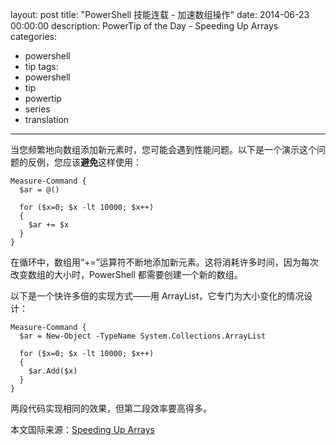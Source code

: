﻿layout: post
title: "PowerShell 技能连载 - 加速数组操作"
date: 2014-06-23 00:00:00
description: PowerTip of the Day - Speeding Up Arrays
categories:
- powershell
- tip
tags:
- powershell
- tip
- powertip
- series
- translation
---
当您频繁地向数组添加新元素时，您可能会遇到性能问题。以下是一个演示这个问题的反例，您应该**避免**这样使用：

    Measure-Command {
      $ar = @()
    
      for ($x=0; $x -lt 10000; $x++)
      {
        $ar += $x  
      }
    }

在循环中，数组用“+=”运算符不断地添加新元素。这将消耗许多时间，因为每次改变数组的大小时，PowerShell 都需要创建一个新的数组。

以下是一个快许多倍的实现方式——用 ArrayList，它专门为大小变化的情况设计：

    Measure-Command {
      $ar = New-Object -TypeName System.Collections.ArrayList
    
      for ($x=0; $x -lt 10000; $x++)
      {
        $ar.Add($x)
      }
    }
    
两段代码实现相同的效果，但第二段效率要高得多。

<!--more-->
本文国际来源：[Speeding Up Arrays](http://powershell.com/cs/blogs/tips/archive/2014/06/23/speeding-up-arrays.aspx)
